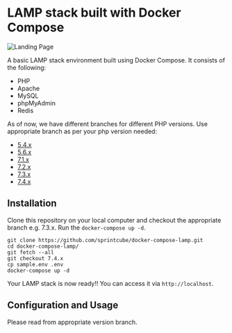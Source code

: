 # LAMP stack built with Docker Compose

![Landing Page](https://preview.ibb.co/gOTa0y/LAMP_STACK.png)

A basic LAMP stack environment built using Docker Compose. It consists of the following:

* PHP
* Apache
* MySQL
* phpMyAdmin
* Redis

As of now, we have different branches for different PHP versions. Use appropriate branch as per your php version needed:
* [5.4.x](https://github.com/sprintcube/docker-compose-lamp/tree/5.4.x)
* [5.6.x](https://github.com/sprintcube/docker-compose-lamp/tree/5.6.x)
* [7.1.x](https://github.com/sprintcube/docker-compose-lamp/tree/7.1.x)
* [7.2.x](https://github.com/sprintcube/docker-compose-lamp/tree/7.2.x)
* [7.3.x](https://github.com/sprintcube/docker-compose-lamp/tree/7.3.x)
* [7.4.x](https://github.com/sprintcube/docker-compose-lamp/tree/7.4.x)

## Installation

Clone this repository on your local computer and checkout the appropriate branch e.g. 7.3.x. 
Run the `docker-compose up -d`.

```shell
git clone https://github.com/sprintcube/docker-compose-lamp.git
cd docker-compose-lamp/
git fetch --all
git checkout 7.4.x
cp sample.env .env
docker-compose up -d
```

Your LAMP stack is now ready!! You can access it via `http://localhost`.

## Configuration and Usage

Please read from appropriate version branch.
